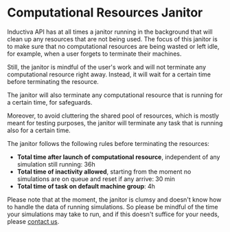 # Computational Resources Janitor

Inductiva API has at all times a janitor running in the background that will clean
up any resources that are not being used. The focus of this janitor is to make
sure that no computational resources are being wasted or left idle, for example,
when a user forgets to terminate their machines.

Still, the janitor is mindful of the user's work and will not terminate any
computational resource right away. Instead, it will wait for a certain time
before terminating the resource.

The janitor will also terminate any computational resource that is running for
a certain time, for safeguards.

Moreover, to avoid cluttering the shared pool of resources, which is mostly meant for
testing purposes, the janitor will terminate any task that is running also for a
certain time. 

The janitor follows the following rules before terminating the resources:
- **Total time after launch of computational resource**, independent of any
simulation still running: 36h 
- **Total time of inactivity allowed**, starting from the moment no simulations are
on queue and reset if any arrive: 30 min 
- **Total time of task on default machine group**: 4h

Please note that at the moment, the janitor is clumsy and doesn't know how to handle
the data of running simulations. So please be mindful of the time your simulations
may take to run, and if this doesn't suffice for your needs, please [contact us](mailto:support@inductiva.ai).

